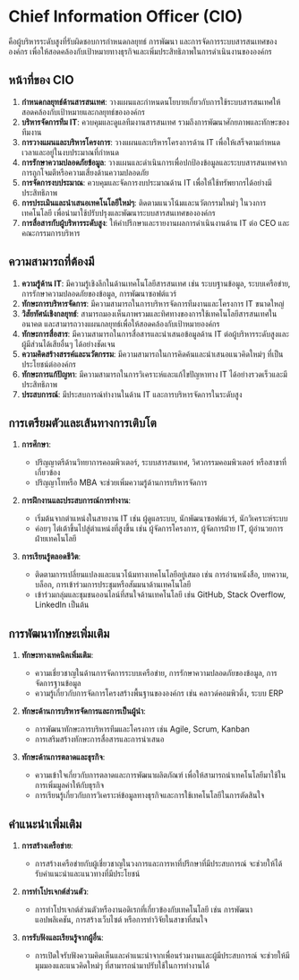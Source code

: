 # Chief Information Officer (CIO)
คือผู้บริหารระดับสูงที่รับผิดชอบการกำหนดกลยุทธ์ การพัฒนา และการจัดการระบบสารสนเทศขององค์กร เพื่อให้สอดคล้องกับเป้าหมายทางธุรกิจและเพิ่มประสิทธิภาพในการดำเนินงานขององค์กร

## หน้าที่ของ CIO

1. **กำหนดกลยุทธ์ด้านสารสนเทศ**: วางแผนและกำหนดนโยบายเกี่ยวกับการใช้ระบบสารสนเทศให้สอดคล้องกับเป้าหมายและกลยุทธ์ขององค์กร
2. **บริหารจัดการทีม IT**: ควบคุมและดูแลทีมงานสารสนเทศ รวมถึงการพัฒนาศักยภาพและทักษะของทีมงาน
3. **การวางแผนและบริหารโครงการ**: วางแผนและบริหารโครงการด้าน IT เพื่อให้เสร็จตามกำหนดเวลาและอยู่ในงบประมาณที่กำหนด
4. **การรักษาความปลอดภัยข้อมูล**: วางแผนและดำเนินการเพื่อปกป้องข้อมูลและระบบสารสนเทศจากการถูกโจมตีหรือความเสี่ยงด้านความปลอดภัย
5. **การจัดการงบประมาณ**: ควบคุมและจัดการงบประมาณด้าน IT เพื่อให้ใช้ทรัพยากรได้อย่างมีประสิทธิภาพ
6. **การประเมินและนำเสนอเทคโนโลยีใหม่ๆ**: ติดตามแนวโน้มและนวัตกรรมใหม่ๆ ในวงการเทคโนโลยี เพื่อนำมาใช้ปรับปรุงและพัฒนาระบบสารสนเทศขององค์กร
7. **การสื่อสารกับผู้บริหารระดับสูง**: ให้คำปรึกษาและรายงานผลการดำเนินงานด้าน IT ต่อ CEO และคณะกรรมการบริหาร

## ความสามารถที่ต้องมี

1. **ความรู้ด้าน IT**: มีความรู้เชิงลึกในด้านเทคโนโลยีสารสนเทศ เช่น ระบบฐานข้อมูล, ระบบเครือข่าย, การรักษาความปลอดภัยของข้อมูล, การพัฒนาซอฟต์แวร์
2. **ทักษะการบริหารจัดการ**: มีความสามารถในการบริหารจัดการทีมงานและโครงการ IT ขนาดใหญ่
3. **วิสัยทัศน์เชิงกลยุทธ์**: สามารถมองเห็นภาพรวมและทิศทางของการใช้เทคโนโลยีสารสนเทศในอนาคต และสามารถวางแผนกลยุทธ์เพื่อให้สอดคล้องกับเป้าหมายองค์กร
4. **ทักษะการสื่อสาร**: มีความสามารถในการสื่อสารและนำเสนอข้อมูลด้าน IT ต่อผู้บริหารระดับสูงและผู้มีส่วนได้เสียอื่นๆ ได้อย่างชัดเจน
5. **ความคิดสร้างสรรค์และนวัตกรรม**: มีความสามารถในการคิดค้นและนำเสนอแนวคิดใหม่ๆ ที่เป็นประโยชน์ต่อองค์กร
6. **ทักษะการแก้ปัญหา**: มีความสามารถในการวิเคราะห์และแก้ไขปัญหาทาง IT ได้อย่างรวดเร็วและมีประสิทธิภาพ
7. **ประสบการณ์**: มีประสบการณ์ทำงานในด้าน IT และการบริหารจัดการในระดับสูง

## การเตรียมตัวและเส้นทางการเติบโต

1. **การศึกษา**: 
    - ปริญญาตรีด้านวิทยาการคอมพิวเตอร์, ระบบสารสนเทศ, วิศวกรรมคอมพิวเตอร์ หรือสาขาที่เกี่ยวข้อง
    - ปริญญาโทหรือ MBA จะช่วยเพิ่มความรู้ด้านการบริหารจัดการ

2. **การฝึกงานและประสบการณ์การทำงาน**: 
    - เริ่มต้นจากตำแหน่งในสายงาน IT เช่น ผู้ดูแลระบบ, นักพัฒนาซอฟต์แวร์, นักวิเคราะห์ระบบ
    - ค่อยๆ ไต่เต้าขึ้นไปสู่ตำแหน่งที่สูงขึ้น เช่น ผู้จัดการโครงการ, ผู้จัดการฝ่าย IT, ผู้อำนวยการฝ่ายเทคโนโลยี

3. **การเรียนรู้ตลอดชีวิต**:
    - ติดตามการเปลี่ยนแปลงและแนวโน้มทางเทคโนโลยีอยู่เสมอ เช่น การอ่านหนังสือ, บทความ, บล็อก, การเข้าร่วมการประชุมหรือสัมมนาด้านเทคโนโลยี
    - เข้าร่วมกลุ่มและชุมชนออนไลน์ที่สนใจด้านเทคโนโลยี เช่น GitHub, Stack Overflow, LinkedIn เป็นต้น

## การพัฒนาทักษะเพิ่มเติม

1. **ทักษะทางเทคนิคเพิ่มเติม**:
    - ความเชี่ยวชาญในด้านการจัดการระบบเครือข่าย, การรักษาความปลอดภัยของข้อมูล, การจัดการฐานข้อมูล
    - ความรู้เกี่ยวกับการจัดการโครงสร้างพื้นฐานขององค์กร เช่น คลาวด์คอมพิวติ้ง, ระบบ ERP

2. **ทักษะด้านการบริหารจัดการและการเป็นผู้นำ**:
    - การพัฒนาทักษะการบริหารทีมและโครงการ เช่น Agile, Scrum, Kanban
    - การเสริมสร้างทักษะการสื่อสารและการนำเสนอ

3. **ทักษะด้านการตลาดและธุรกิจ**:
    - ความเข้าใจเกี่ยวกับการตลาดและการพัฒนาผลิตภัณฑ์ เพื่อให้สามารถนำเทคโนโลยีมาใช้ในการเพิ่มมูลค่าให้กับธุรกิจ
    - การเรียนรู้เกี่ยวกับการวิเคราะห์ข้อมูลทางธุรกิจและการใช้เทคโนโลยีในการตัดสินใจ

## คำแนะนำเพิ่มเติม

1. **การสร้างเครือข่าย**: 
    - การสร้างเครือข่ายกับผู้เชี่ยวชาญในวงการและการหาที่ปรึกษาที่มีประสบการณ์ จะช่วยให้ได้รับคำแนะนำและแนวทางที่มีประโยชน์

2. **การทำโปรเจกต์ส่วนตัว**: 
    - การทำโปรเจกต์ส่วนตัวหรืองานอดิเรกที่เกี่ยวข้องกับเทคโนโลยี เช่น การพัฒนาแอปพลิเคชัน, การสร้างเว็บไซต์ หรือการทำวิจัยในสาขาที่สนใจ

3. **การรับฟังและเรียนรู้จากผู้อื่น**:
    - การเปิดใจรับฟังความคิดเห็นและคำแนะนำจากเพื่อนร่วมงานและผู้มีประสบการณ์ จะช่วยให้มีมุมมองและแนวคิดใหม่ๆ ที่สามารถนำมาปรับใช้ในการทำงานได้